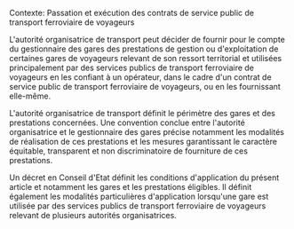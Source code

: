 Contexte: Passation et exécution des contrats de service public de transport ferroviaire de voyageurs

L'autorité organisatrice de transport peut décider de fournir pour le compte du gestionnaire des gares des prestations de gestion ou d'exploitation de certaines gares de voyageurs relevant de son ressort territorial et utilisées principalement par des services publics de transport ferroviaire de voyageurs en les confiant à un opérateur, dans le cadre d'un contrat de service public de transport ferroviaire de voyageurs, ou en les fournissant elle-même.

L'autorité organisatrice de transport définit le périmètre des gares et des prestations concernées. Une convention conclue entre l'autorité organisatrice et le gestionnaire des gares précise notamment les modalités de réalisation de ces prestations et les mesures garantissant le caractère équitable, transparent et non discriminatoire de fourniture de ces prestations.

Un décret en Conseil d'Etat définit les conditions d'application du présent article et notamment les gares et les prestations éligibles. Il définit également les modalités particulières d'application lorsqu'une gare est utilisée par des services publics de transport ferroviaire de voyageurs relevant de plusieurs autorités organisatrices.